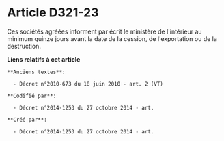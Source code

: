 # Article D321-23

Ces sociétés agréées informent par écrit le ministère de l'intérieur au minimum quinze jours avant la date de la cession, de
l'exportation ou de la destruction.

**Liens relatifs à cet article**

	**Anciens textes**:

	  - Décret n°2010-673 du 18 juin 2010 - art. 2 (VT)

	**Codifié par**:

	  - Décret n°2014-1253 du 27 octobre 2014 - art.

	**Créé par**:

	  - Décret n°2014-1253 du 27 octobre 2014 - art.

